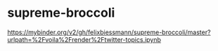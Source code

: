 # supreme-broccoli

https://mybinder.org/v2/gh/felixbiessmann/supreme-broccoli/master?urlpath=%2Fvoila%2Frender%2Ftwitter-topics.ipynb

